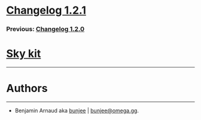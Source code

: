 # [Changelog 1.2.1](http://omega.gg/Sky/changes/1.2.1.html)

### Previous: [Changelog 1.2.0](1.2.0.html)

# [Sky kit](http://omega.gg/Sky)
---

# Authors
---

- Benjamin Arnaud aka [bunjee](http://bunjee.me) | <bunjee@omega.gg>.
